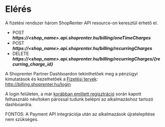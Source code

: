 # Elérés

A fizetési rendszer három ShopRenter API resource-on keresztül érhető el.
- POST _**https://<shop_name>.api.shoprenter.hu/billing/oneTimeCharges**_
- POST _**https://<shop_name>.api.shoprenter.hu/billing/recurringCharges**_
- DELETE _**https://<shop_name>.api.shoprenter.hu/billing/recurringCharges/{recurring_charge_id}**_

A Shoprenter Partner Dashboardon tekinthetőek meg a pénzügyi kimutatások és kezelhetőek a [Fizetési tervek](../docs/plan.md):
http://billing.shoprenter.hu/login

A login felületen, a már [korábban említett regisztráció](../docs/settings.md) során kapott felhasználó név/token párossal tudunk belépni az alkalmazáshoz tartozó dashboardra.

FONTOS: A Payment API integrációja után az alkalmazások újratelepítése nem szükséges.
